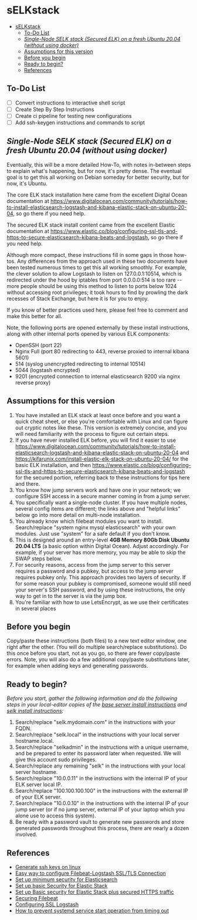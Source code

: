 # sELKstack

- [sELKstack](#selkstack)
  - [To-Do List](#to-do-list)
  - [*Single-Node SELK stack (Secured ELK) on a fresh Ubuntu 20.04 (without using docker)*](#single-node-selk-stack-secured-elk-on-a-fresh-ubuntu-2004-without-using-docker)
  - [Assumptions for this version](#assumptions-for-this-version)
  - [Before you begin](#before-you-begin)
  - [Ready to begin?](#ready-to-begin)
  - [References](#references)

## To-Do List

- [ ] Convert instructions to interactive shell script
- [ ] Create Step By Step Instructions
- [ ] Create ci pipeline for testing new configurations
- [ ] Add ssh-keygen instructions and commands to script

## *Single-Node SELK stack (Secured ELK) on a fresh Ubuntu 20.04 (without using docker)*

Eventually, this will be a more detailed How-To, with notes in-between steps to explain what's happening, but for now, it's pretty dense. The eventual goal is to get this all working on Debian someday for better security, but for now, it's Ubuntu.

The core ELK stack installation here came from the excellent Digital Ocean documentation at <https://www.digitalocean.com/community/tutorials/how-to-install-elasticsearch-logstash-and-kibana-elastic-stack-on-ubuntu-20-04>, so go there if you need help.

The secured ELK stack install content came from the excellent Elastic documentation at <https://www.elastic.co/blog/configuring-ssl-tls-and-https-to-secure-elasticsearch-kibana-beats-and-logstash>, so go there if you need help.

Although more compact, these instructions fill in some gaps in those how-tos. Any differences from the approach used in these two documents have been tested numerous times to get this all working smoothly. For example, the clever solution to allow Logstash to listen on 127.0.0.1:10514, which is redirected under the hood by iptables from port 0.0.0.0:514 is too rare -- more people should be using this method to listen to ports below 1024 without accessing root privileges; it took hours to find by prowling the dark recesses of Stack Exchange, but here it is for you to enjoy.

If you know of better practices used here, please feel free to comment and make this better for all.

Note, the following ports are opened externally by these install instructions, along with other internal ports opened by various ELK components:

- OpenSSH (port 22)
- Nginx Full (port 80 redirecting to 443, reverse proxied to internal kibana 5601)
- 514 (syslog unencrypted redirecting to internal 10514)
- 5044 (logstash encrypted)
- 9201 (encrypted connection to internal elasticsearch 9200 via nginx reverse proxy)

## Assumptions for this version

1. You have installed an ELK stack at least once before and you want a quick cheat sheet, or else you're comfortable with Linux and can figure out cryptic notes like these. This version is extremely concise, and you will need familiarity with the process to figure out certain steps.
2. If you have never installed ELK before, you will find it easier to use <https://www.digitalocean.com/community/tutorials/how-to-install-elasticsearch-logstash-and-kibana-elastic-stack-on-ubuntu-20-04> and <https://kifarunix.com/install-elastic-elk-stack-on-ubuntu-20-04/> for the basic ELK installation, and then <https://www.elastic.co/blog/configuring-ssl-tls-and-https-to-secure-elasticsearch-kibana-beats-and-logstash> for the secured portion, referring back to these instructions for tips here and there.
3. You know how jump servers work and have one in your network; we configure SSH access in a secure manner coming in from a jump server.
4. You specifically want a single-node cluster. If you have multiple nodes, several config items are different; the links above and "helpful links" below go into more detail on multi-node installation.
5. You already know which filebeat modules you want to install. Search/replace "system nginx mysql elasticsearch" with your own modules. Just use "system" for a safe default if you don't know.
6. This is designed around an entry-level **4GB Memory 80Gb Disk Ubuntu 20.04 LTS** (a basic option within Digital Ocean). Adjust accordingly. For example, if your server has more memory, you may be able to skip the SWAP steps below.
7. For security reasons, access from the jump server to this server requires a password and a pubkey, but access to the jump server requires pubkey only. This approach provides two layers of security. If for some reason your pubkey is compromised, someone would still need your server's SSH password, and by using these instructions, the only way to get in to the server is via the jump box.
8. You're familiar with how to use LetsEncrypt, as we use their certificates in several places

## Before you begin

Copy/paste these instructions (both files) to a new text editor window, one right after the other. (You will do multiple search/replace substitutions). Do this once before you start, not as you go, so there are fewer copy/paste errors. Note, you will also do a few additional copy/paste substitutions later, for example when adding keys and generating passwords.

## Ready to begin?

*Before you start, gather the following information and do the following steps in your local-editor copies of the [base server install instructions](https://github.com/jaredatobe/sELKstack/blob/main/base_server_install_instructions.txt) and [selk install instructions](https://github.com/jaredatobe/sELKstack/blob/main/selk_install_instructions.txt):*

1. Search/replace "selk.mydomain.com" in the instructions with your FQDN.
1. Search/replace "selk.local" in the instructions with your local server hostname.local.
1. Search/replace "selkadmin" in the instructions with a unique username, and be prepared to enter its password later when requested. We will give this account sudo privileges.
1. Search/replace any remaining "selk" in the instructions with your local server hostname.
1. Search/replace "10.0.0.11" in the instructions with the internal IP of your ELK server local IP.
1. Search/replace "100.100.100.100" in the instructions with the external IP of your ELK server.
1. Search/replace "10.0.0.10" in the instructions with the internal IP of your jump server (or if no jump server, external IP of your laptop which you alone use to access this system).
1. Be ready with a password vault to generate new passwords and store generated passwords throughout this process, there are nearly a dozen involved.

## References

- [Generate ssh keys on linux](https://linuxhint.com/generate-ssh-keys-on-linux)
- [Easy way to configure Filebeat-Logstash SSL/TLS Connection](https://kifarunix.com/easy-way-to-configure-filebeat-logstash-ssl-tls-connection/)
- [Set up minimum security for Elasticsearch](https://www.elastic.co/guide/en/elasticsearch/reference/7.13/security-minimal-setup.html#security-minimal-setup)
- [Set up basic Security for Elastic Stack](https://www.elastic.co/guide/en/elasticsearch/reference/7.13/security-basic-setup.html)
- [Set up Basic security for Elastic Stack plus secured HTTPS traffic](https://www.elastic.co/guide/en/elasticsearch/reference/7.13/security-basic-setup-https.html)
- [Securing Filebeat](https://www.elastic.co/guide/en/beats/filebeat/current/securing-filebeat.html)
- [Configuring SSL Logstash](https://www.elastic.co/guide/en/beats/filebeat/current/configuring-ssl-logstash.html)
- [How to prevent systemd service start operation from timing out](https://sleeplessbeastie.eu/2020/02/29/how-to-prevent-systemd-service-start-operation-from-timing-out/)
